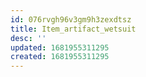```yaml
---
id: 076rvgh96v3gm9h3zexdtsz
title: Item_artifact_wetsuit
desc: ''
updated: 1681955311295
created: 1681955311295
---
```

